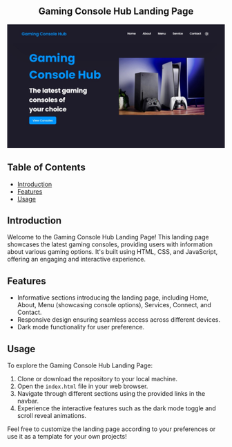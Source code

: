 <h2 align="center">
  Gaming Console Hub Landing Page
</h2>

<div align="center">
  <img alt="Gaming Console Hub Demo" src="./bg.png" />
</div>

## Table of Contents

- [Introduction](#introduction)
- [Features](#features)
- [Usage](#usage)


## Introduction

Welcome to the Gaming Console Hub Landing Page! This landing page showcases the latest gaming consoles, providing users with information about various gaming options. It's built using HTML, CSS, and JavaScript, offering an engaging and interactive experience.

## Features

- Informative sections introducing the landing page, including Home, About, Menu (showcasing console options), Services, Connect, and Contact.
- Responsive design ensuring seamless access across different devices.
- Dark mode functionality for user preference.

## Usage

To explore the Gaming Console Hub Landing Page:

1. Clone or download the repository to your local machine.
2. Open the `index.html` file in your web browser.
3. Navigate through different sections using the provided links in the navbar.
4. Experience the interactive features such as the dark mode toggle and scroll reveal animations.

Feel free to customize the landing page according to your preferences or use it as a template for your own projects!


